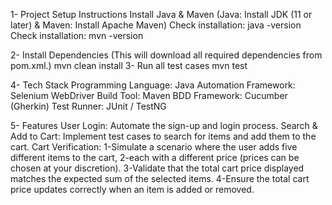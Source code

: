  1- Project Setup Instructions
 Install Java & Maven (Java: Install JDK (11 or later) & Maven: Install Apache Maven)
 Check installation: java -version
 Check installation: mvn -version

2- Install Dependencies (This will download all required dependencies from pom.xml.)
    mvn clean install
3- Run all test cases 
    mvn test



4- Tech Stack
Programming Language: Java
Automation Framework: Selenium WebDriver
Build Tool: Maven
BDD Framework: Cucumber (Gherkin)
Test Runner: JUnit / TestNG


5- Features
User Login:
     Automate the sign-up and login process.
Search & Add to Cart:
     Implement test cases to search for items and add them to the cart.
Cart Verification:
     1-Simulate a scenario where the user adds five different items to the cart, 2-each with a different price (prices can be chosen at your discretion).
     3-Validate that the total cart price displayed matches the expected sum of     the  selected items.
     4-Ensure the total cart price updates correctly when an item is added or removed. 
